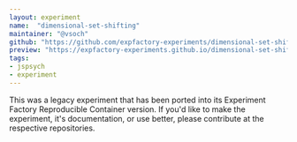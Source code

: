 ```yaml
---
layout: experiment
name:  "dimensional-set-shifting"
maintainer: "@vsoch"
github: "https://github.com/expfactory-experiments/dimensional-set-shifting"
preview: "https://expfactory-experiments.github.io/dimensional-set-shifting"
tags:
- jspsych
- experiment
---
```


This was a legacy experiment that has been ported into its Experiment Factory Reproducible Container version. If you'd like to make the experiment, it's documentation, or use better, please contribute at the respective repositories.
